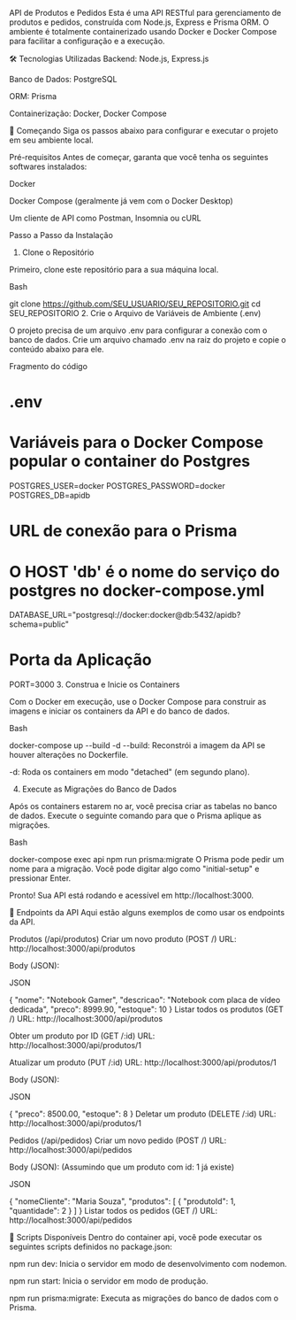 API de Produtos e Pedidos
Esta é uma API RESTful para gerenciamento de produtos e pedidos, construída com Node.js, Express e Prisma ORM. O ambiente é totalmente containerizado usando Docker e Docker Compose para facilitar a configuração e a execução.

🛠️ Tecnologias Utilizadas
Backend: Node.js, Express.js

Banco de Dados: PostgreSQL

ORM: Prisma

Containerização: Docker, Docker Compose

🚀 Começando
Siga os passos abaixo para configurar e executar o projeto em seu ambiente local.

Pré-requisitos
Antes de começar, garanta que você tenha os seguintes softwares instalados:

Docker

Docker Compose (geralmente já vem com o Docker Desktop)

Um cliente de API como Postman, Insomnia ou cURL

Passo a Passo da Instalação
1. Clone o Repositório

Primeiro, clone este repositório para a sua máquina local.

Bash

git clone https://github.com/SEU_USUARIO/SEU_REPOSITORIO.git
cd SEU_REPOSITORIO
2. Crie o Arquivo de Variáveis de Ambiente (.env)

O projeto precisa de um arquivo .env para configurar a conexão com o banco de dados. Crie um arquivo chamado .env na raiz do projeto e copie o conteúdo abaixo para ele.

Fragmento do código

# .env

# Variáveis para o Docker Compose popular o container do Postgres
POSTGRES_USER=docker
POSTGRES_PASSWORD=docker
POSTGRES_DB=apidb

# URL de conexão para o Prisma
# O HOST 'db' é o nome do serviço do postgres no docker-compose.yml
DATABASE_URL="postgresql://docker:docker@db:5432/apidb?schema=public"

# Porta da Aplicação
PORT=3000
3. Construa e Inicie os Containers

Com o Docker em execução, use o Docker Compose para construir as imagens e iniciar os containers da API e do banco de dados.

Bash

docker-compose up --build -d
--build: Reconstrói a imagem da API se houver alterações no Dockerfile.

-d: Roda os containers em modo "detached" (em segundo plano).

4. Execute as Migrações do Banco de Dados

Após os containers estarem no ar, você precisa criar as tabelas no banco de dados. Execute o seguinte comando para que o Prisma aplique as migrações.

Bash

docker-compose exec api npm run prisma:migrate
O Prisma pode pedir um nome para a migração. Você pode digitar algo como "initial-setup" e pressionar Enter.

Pronto! Sua API está rodando e acessível em http://localhost:3000.

📝 Endpoints da API
Aqui estão alguns exemplos de como usar os endpoints da API.

Produtos (/api/produtos)
Criar um novo produto (POST /)
URL: http://localhost:3000/api/produtos

Body (JSON):

JSON

{
  "nome": "Notebook Gamer",
  "descricao": "Notebook com placa de vídeo dedicada",
  "preco": 8999.90,
  "estoque": 10
}
Listar todos os produtos (GET /)
URL: http://localhost:3000/api/produtos

Obter um produto por ID (GET /:id)
URL: http://localhost:3000/api/produtos/1

Atualizar um produto (PUT /:id)
URL: http://localhost:3000/api/produtos/1

Body (JSON):

JSON

{
  "preco": 8500.00,
  "estoque": 8
}
Deletar um produto (DELETE /:id)
URL: http://localhost:3000/api/produtos/1

Pedidos (/api/pedidos)
Criar um novo pedido (POST /)
URL: http://localhost:3000/api/pedidos

Body (JSON): (Assumindo que um produto com id: 1 já existe)

JSON

{
  "nomeCliente": "Maria Souza",
  "produtos": [
    { "produtoId": 1, "quantidade": 2 }
  ]
}
Listar todos os pedidos (GET /)
URL: http://localhost:3000/api/pedidos

📜 Scripts Disponíveis
Dentro do container api, você pode executar os seguintes scripts definidos no package.json:

npm run dev: Inicia o servidor em modo de desenvolvimento com nodemon.

npm run start: Inicia o servidor em modo de produção.

npm run prisma:migrate: Executa as migrações do banco de dados com o Prisma.
